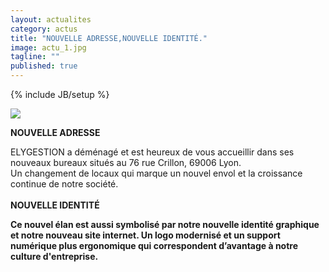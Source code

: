 ```yaml
---
layout: actualites
category: actus
title: "NOUVELLE ADRESSE,NOUVELLE IDENTITÉ."
image: actu_1.jpg
tagline: ""
published: true
---
```


{% include JB/setup %}

<div class="row">
<div class="col-md-12 col-lg-12">
        <img src="{{ ASSET_PATH }}/metiers/gestion_technique.png" class="img-responsive">
</div>
<div class="col-md-10 col-md-offset-1 text-center">
<p><b>NOUVELLE ADRESSE</b><br/>

ELYGESTION a déménagé et est heureux de vous accueillir dans ses nouveaux bureaux situés au 76 rue Crillon, 69006 Lyon.<br/>
Un changement de locaux qui marque un nouvel envol  et la croissance continue de notre société.
<br/><br/>
<b>NOUVELLE IDENTITÉ<b><br/>

Ce nouvel élan est aussi symbolisé par notre nouvelle identité graphique et notre nouveau site internet. Un logo modernisé et un  support numérique plus ergonomique qui correspondent d’avantage à notre culture d'entreprise. </p>
</div>
</div>
